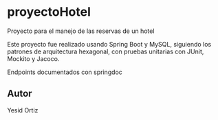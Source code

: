 # proyectoHotel
Proyecto para el manejo de las reservas de un hotel

Este proyecto fue realizado usando Spring Boot y MySQL, siguiendo los patrones de arquitectura hexagonal, con pruebas
unitarias con JUnit, Mockito y Jacoco.

Endpoints documentados con springdoc

## Autor 
Yesid Ortiz
